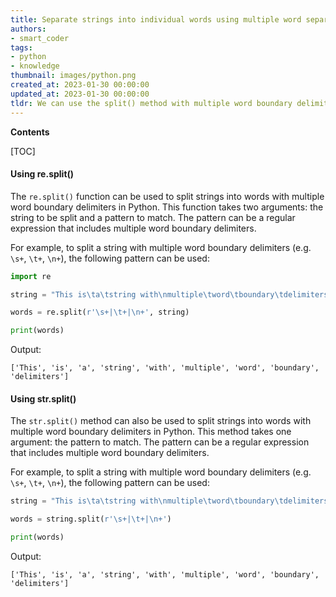 ```yaml
---
title: Separate strings into individual words using multiple word separators
authors:
- smart_coder
tags:
- python
- knowledge
thumbnail: images/python.png
created_at: 2023-01-30 00:00:00
updated_at: 2023-01-30 00:00:00
tldr: We can use the split() method with multiple word boundary delimiters to split strings into words in Python.
---
```


**Contents**

[TOC]

#### Using re.split()

The `re.split()` function can be used to split strings into words with multiple word boundary delimiters in Python. This function takes two arguments: the string to be split and a pattern to match. The pattern can be a regular expression that includes multiple word boundary delimiters.

For example, to split a string with multiple word boundary delimiters (e.g. `\s+`, `\t+`, `\n+`), the following pattern can be used:

```python
import re

string = "This is\ta\tstring with\nmultiple\tword\tboundary\tdelimiters"

words = re.split(r'\s+|\t+|\n+', string)

print(words)
```

Output:

```
['This', 'is', 'a', 'string', 'with', 'multiple', 'word', 'boundary', 'delimiters']
```

#### Using str.split()

The `str.split()` method can also be used to split strings into words with multiple word boundary delimiters in Python. This method takes one argument: the pattern to match. The pattern can be a regular expression that includes multiple word boundary delimiters.

For example, to split a string with multiple word boundary delimiters (e.g. `\s+`, `\t+`, `\n+`), the following pattern can be used:

```python
string = "This is\ta\tstring with\nmultiple\tword\tboundary\tdelimiters"

words = string.split(r'\s+|\t+|\n+')

print(words)
```

Output:

```
['This', 'is', 'a', 'string', 'with', 'multiple', 'word', 'boundary', 'delimiters']
```
